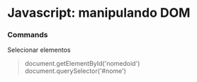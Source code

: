 # Javascript: manipulando DOM  
  
### Commands
  
Selecionar elementos
> document.getElementById('nomedoid')  
> document.querySelector('#nome')  
